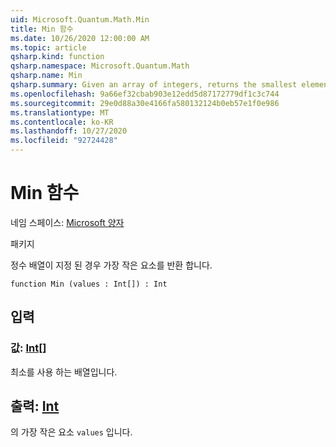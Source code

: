 ```yaml
---
uid: Microsoft.Quantum.Math.Min
title: Min 함수
ms.date: 10/26/2020 12:00:00 AM
ms.topic: article
qsharp.kind: function
qsharp.namespace: Microsoft.Quantum.Math
qsharp.name: Min
qsharp.summary: Given an array of integers, returns the smallest element.
ms.openlocfilehash: 9a66ef32cbab903e12edd5d87172779df1c3c744
ms.sourcegitcommit: 29e0d88a30e4166fa580132124b0eb57e1f0e986
ms.translationtype: MT
ms.contentlocale: ko-KR
ms.lasthandoff: 10/27/2020
ms.locfileid: "92724428"
---
```

# <a name="min-function"></a>Min 함수

네임 스페이스: [Microsoft 양자](xref:Microsoft.Quantum.Math)

패키지 [](https://nuget.org/packages/)


정수 배열이 지정 된 경우 가장 작은 요소를 반환 합니다.

```qsharp
function Min (values : Int[]) : Int
```


## <a name="input"></a>입력

### <a name="values--int"></a>값: [Int](xref:microsoft.quantum.lang-ref.int)[]

최소를 사용 하는 배열입니다.



## <a name="output--int"></a>출력: [Int](xref:microsoft.quantum.lang-ref.int)

의 가장 작은 요소 `values` 입니다.